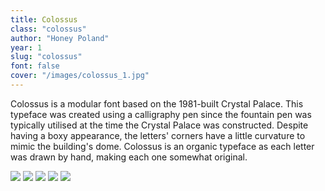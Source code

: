 ```yaml
---
title: Colossus
class: "colossus"
author: "Honey Poland"
year: 1
slug: "colossus"
font: false
cover: "/images/colossus_1.jpg"
---
```


Colossus is a modular font based on the 1981-built Crystal Palace. This typeface was created using a calligraphy pen since the fountain pen was typically utilised at the time the Crystal Palace was constructed. Despite having a boxy appearance, the letters' corners have a little curvature to mimic the building's dome. Colossus is an organic typeface as each letter was drawn by hand, making each one somewhat original.

![](/images/colossus_1.jpg)
![](/images/colossus_2.jpg)
![](/images/colossus_3.jpg)
![](/images/colossus_4.jpg)
![](/images/colossus_5.jpg)

